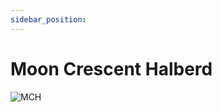 ```yaml
---
sidebar_position: 
---
```


# Moon Crescent Halberd

![MCH](https://vwiki.valorserver.com/api/item/picture/moon%20crescent%20halberd)
